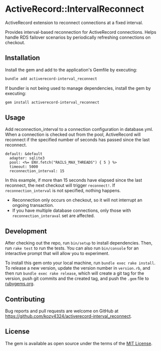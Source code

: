 # ActiveRecord::IntervalReconnect

ActiveRecord extension to reconnect connections at a fixed interval.

Provides interval-based reconnection for ActiveRecord connections. Helps handle RDS failover scenarios by periodically refreshing connections on checkout.

## Installation

Install the gem and add to the application's Gemfile by executing:

```bash
bundle add activerecord-interval_reconnect
```

If bundler is not being used to manage dependencies, install the gem by executing:

```bash
gem install activerecord-interval_reconnect
```

## Usage

Add reconnection_interval to a connection configuration in database.yml. When a connection is checked out from the pool, ActiveRecord will reconnect if the specified number of seconds has passed since the last reconnect.

```
default: &default
  adapter: sqlite3
  pool: <%= ENV.fetch("RAILS_MAX_THREADS") { 5 } %>
  timeout: 5000
  reconnection_interval: 15
```

In this example, if more than 15 seconds have elapsed since the last reconnect, the next checkout will trigger `reconnect!`. If `reconnection_interval` is not specified, nothing happens.

- Reconnection only occurs on checkout, so it will not interrupt an ongoing transaction.
- If you have multiple database connections, only those with `reconnection_interaval` set are affected.

## Development

After checking out the repo, run `bin/setup` to install dependencies. Then, run `rake test` to run the tests. You can also run `bin/console` for an interactive prompt that will allow you to experiment.

To install this gem onto your local machine, run `bundle exec rake install`. To release a new version, update the version number in `version.rb`, and then run `bundle exec rake release`, which will create a git tag for the version, push git commits and the created tag, and push the `.gem` file to [rubygems.org](https://rubygems.org).

## Contributing

Bug reports and pull requests are welcome on GitHub at https://github.com/kozy4324/activerecord-interval_reconnect.

## License

The gem is available as open source under the terms of the [MIT License](https://opensource.org/licenses/MIT).
